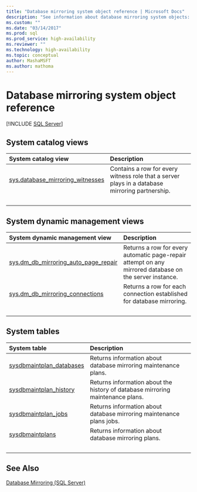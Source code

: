 ```yaml
---
title: "Database mirroring system object reference | Microsoft Docs"
description: "See information about database mirroring system objects: system catalog views, system dynamic management views, and system tables."
ms.custom: ""
ms.date: "03/14/2017"
ms.prod: sql
ms.prod_service: high-availability
ms.reviewer: ""
ms.technology: high-availability
ms.topic: conceptual
author: MashaMSFT
ms.author: mathoma
---
```

# Database mirroring system object reference
 [!INCLUDE [SQL Server](../../includes/applies-to-version/sqlserver.md)]
  
## System catalog views

| System catalog view | Description|
| :------ | :----------------------------- |
| [sys.database_mirroring_witnesses](../../relational-databases/system-catalog-views/database-mirroring-witness-catalog-views-sys-database-mirroring-witnesses.md)   | Contains a row for every witness role that a server plays in a database mirroring partnership. |
| &nbsp; | &nbsp; |

## System dynamic management views

| System dynamic management view | Description|
| :------ | :----------------------------- |
| [sys.dm_db_mirroring_auto_page_repair](../../relational-databases/system-dynamic-management-views/database-mirroring-sys-dm-db-mirroring-auto-page-repair.md)   | Returns a row for every automatic page-repair attempt on any mirrored database on the server instance.  |
| [sys.dm_db_mirroring_connections](../../relational-databases/system-dynamic-management-views/database-mirroring-sys-dm-db-mirroring-connections.md)    | Returns a row for each connection established for database mirroring. |
| &nbsp; | &nbsp; |

## System tables

| System table | Description|
| :------ | :----------------------------- |
| [sysdbmaintplan_databases](../../relational-databases/system-tables/sysdbmaintplan-databases-transact-sql.md)   | Returns information about database mirroring maintenance plans. |
| [sysdbmaintplan_history](../../relational-databases/system-tables/sysdbmaintplan-history-transact-sql.md)    | Returns information about the history of database mirroring maintenance plans. |
| [sysdbmaintplan_jobs](../../relational-databases/system-tables/sysdbmaintplan-jobs-transact-sql.md)    |Returns information about database mirroring maintenance plans jobs.  |
| [sysdbmaintplans](../../relational-databases/system-tables/sysdbmaintplans-transact-sql.md)    | Returns information about database mirroring plans.  |
| &nbsp; | &nbsp; |


## See Also  
 [Database Mirroring &#40;SQL Server&#41;](../../database-engine/database-mirroring/database-mirroring-sql-server.md)   

  
  
